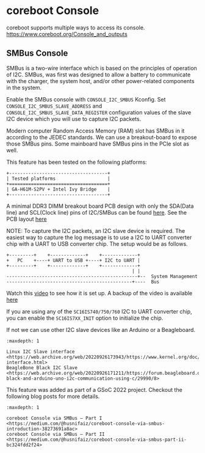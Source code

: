 # coreboot Console

coreboot supports multiple ways to access its console.
https://www.coreboot.org/Console_and_outputs


## SMBus Console

SMBus is a two-wire interface which is based on the principles of
operation of I2C. SMBus, was first was designed to allow a battery to
communicate with the charger, the system host, and/or other
power-related components in the system.

Enable the SMBus console with `CONSOLE_I2C_SMBUS` Kconfig. Set
`CONSOLE_I2C_SMBUS_SLAVE_ADDRESS` and
`CONSOLE_I2C_SMBUS_SLAVE_DATA_REGISTER` configuration values of the
slave I2C device which you will use to capture I2C packets.

Modern computer Random Access Memory (RAM) slot has SMBus in it
according to the JEDEC standards. We can use a breakout-board to expose
those SMBus pins. Some mainboard have SMBus pins in the PCIe slot as
well.

This feature has been tested on the following platforms:
```{eval-rst}
+------------------------------------+
| Tested platforms                   |
+====================================+
| GA-H61M-S2PV + Intel Ivy Bridge    |
+------------------------------------+
```

A minimal DDR3 DIMM breakout board PCB design with only the
SDA(Data line) and SCL(Clock line) pins of I2C/SMBus can be found
[here](https://github.com/drac98/ram-breakout-board).
See the PCB layout [here](https://archive.org/details/ddr3-dimm-F_Cu)

NOTE:
To capture the I2C packets, an I2C slave device is required. The easiest
way to capture the log message is to use a I2C to UART converter chip
with a UART to USB converter chip. The setup would be as follows.
```text
+---------+    +-------------+    +-------------+
+   PC    +----+ UART to USB +----+ I2C to UART |
+---------+    +-------------+    +-------------+
                                              | |
------------------------------------------------+--  System Management
----------------------------------------------+----  Bus
```

Watch this [video](https://youtu.be/Q0dK41n9db8) to see how it is set
up. A backup of the video is available
[here](https://web.archive.org/web/20220916172605/https://www.youtube.com/watch?v=Q0dK41n9db8)

If you are using any of the `SC16IS740/750/760` I2C to UART converter
chip, you can enable the `SC16IS7XX_INIT` option to initialize the chip.

If not we can use other I2C slave devices like an Arduino or a
Beagleboard.
```{toctree}
:maxdepth: 1

Linux I2C Slave interface <https://web.archive.org/web/20220926173943/https://www.kernel.org/doc/html/latest/i2c/slave-interface.html>
BeagleBone Black I2C Slave <https://web.archive.org/web/20220926171211/https://forum.beagleboard.org/t/beaglebone-black-and-arduino-uno-i2c-communication-using-c/29990/8>
```

This feature was added as part of a GSoC 2022 project. Checkout the
following blog posts for more details.
```{toctree}
:maxdepth: 1

coreboot Console via SMBus — Part I <https://medium.com/@husnifaiz/coreboot-console-via-smbus-introduction-38273691a8ac>
coreboot Console via SMBus — Part II <https://medium.com/@husnifaiz/coreboot-console-via-smbus-part-ii-bc324fdd2f24>
```
